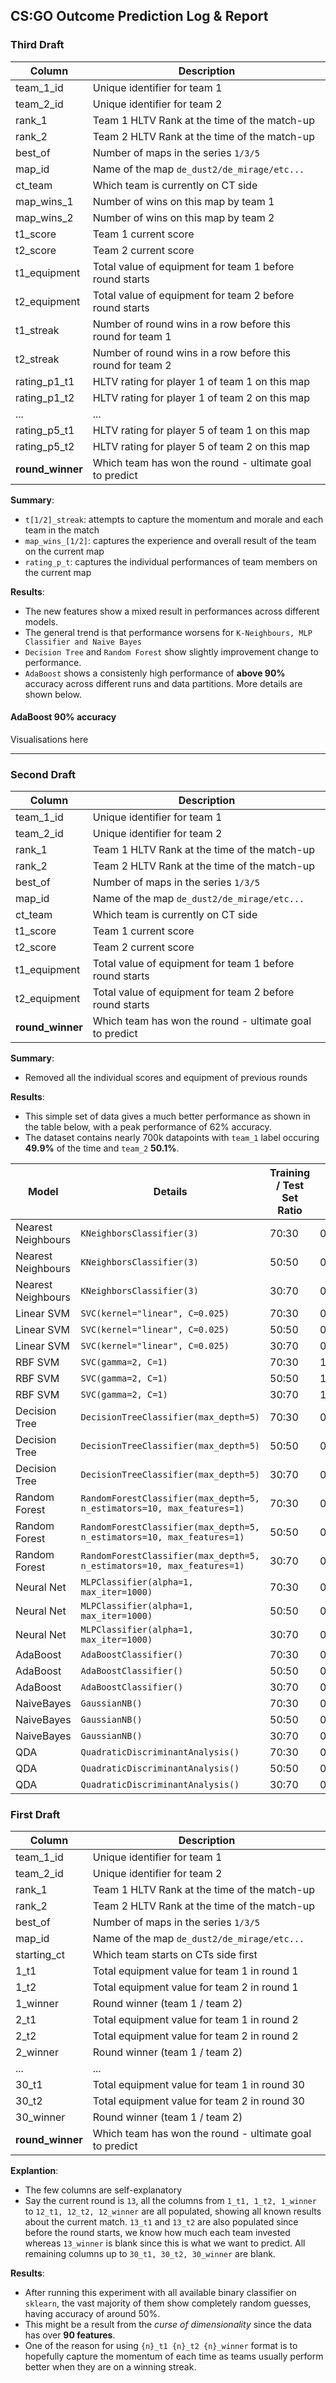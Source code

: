 ## CS:GO Outcome Prediction Log & Report

### Third Draft
Column | Description
-------|------------
team_1_id | Unique identifier for team 1
team_2_id | Unique identifier for team 2
rank_1 | Team 1 HLTV Rank at the time of the match-up
rank_2 | Team 2 HLTV Rank  at the time of the match-up
best_of | Number of maps in the series `1/3/5`
map_id | Name of the map `de_dust2/de_mirage/etc...`
ct_team | Which team is currently on CT side
map_wins_1 | Number of wins on this map by team 1
map_wins_2 | Number of wins on this map by team 2
t1_score | Team 1 current score
t2_score | Team 2 current score
t1_equipment | Total value of equipment for team 1 before round starts
t2_equipment | Total value of equipment for team 2 before round starts
t1_streak | Number of round wins in a row before this round for team 1
t2_streak | Number of round wins in a row before this round for team 2
rating_p1_t1 | HLTV rating for player 1 of team 1 on this map
rating_p1_t2 | HLTV rating for player 1 of team 2 on this map
... | ...
rating_p5_t1 | HLTV rating for player 5 of team 1 on this map
rating_p5_t2 | HLTV rating for player 5 of team 2 on this map
**round_winner** | Which team has won the round - ultimate goal to predict

__Summary__:
- `t[1/2]_streak`: attempts to capture the momentum and morale and each team in the match
- `map_wins_[1/2]`: captures the experience and overall result of the team on the current map
- `rating_p_t`: captures the individual performances of team members on the current map

__Results__:
- The new features show a mixed result in performances across different models.
- The general trend is that performance worsens for `K-Neighbours, MLP Classifier and Naive Bayes`
- `Decision Tree` and `Random Forest` show slightly improvement change to performance.
- `AdaBoost` shows a consistenly high performance of **above 90%** accuracy across different runs and data partitions. More details are shown below.

#### AdaBoost **90% accuracy**

Visualisations here

--- 

### Second Draft
Column | Description
-------|------------
team_1_id | Unique identifier for team 1
team_2_id | Unique identifier for team 2
rank_1 | Team 1 HLTV Rank at the time of the match-up
rank_2 | Team 2 HLTV Rank  at the time of the match-up
best_of | Number of maps in the series `1/3/5`
map_id | Name of the map `de_dust2/de_mirage/etc...`
ct_team | Which team is currently on CT side
t1_score | Team 1 current score
t2_score | Team 2 current score
t1_equipment | Total value of equipment for team 1 before round starts
t2_equipment | Total value of equipment for team 2 before round starts
**round_winner** | Which team has won the round - ultimate goal to predict

__Summary__:
- Removed all the individual scores and equipment of previous rounds

__Results__:
- This simple set of data gives a much better performance as shown in the table below, with a peak performance of 62% accuracy.
- The dataset contains nearly 700k datapoints with `team_1` label occuring **49.9%** of the time and `team_2` **50.1%**. 

Model | Details | Training / Test Set Ratio | Accuracy with Training Data | Accuracy with Test Data 
------|---------|---------------------------|-----------------------------|------------------------
Nearest Neighbours | `KNeighborsClassifier(3)` | 70:30 | 0.7448211787769501 | 0.579183028044736 
Nearest Neighbours | `KNeighborsClassifier(3)` | 50:50 | 0.7442934458706685 | 0.5812889345224178
Nearest Neighbours | `KNeighborsClassifier(3)` | 30:70 | 0.7462574508107147| 0.5798076875788064
Linear SVM | `SVC(kernel="linear", C=0.025)` | 70:30 | 0.6124187401495538| 0.6146528110701572
Linear SVM | `SVC(kernel="linear", C=0.025)` | 50:50 | 0.6138215590456774| 0.6118148847204568
Linear SVM | `SVC(kernel="linear", C=0.025)` | 30:70 | 0.6111840833328729| 0.614272519685273572
RBF SVM | `SVC(gamma=2, C=1)` | 70:30 | 1.0| 0.5007920711593294
RBF SVM | `SVC(gamma=2, C=1)` | 50:50 | 1.0| 0.4981235073353804
RBF SVM | `SVC(gamma=2, C=1)` | 30:70 | 1.0| 0.5018479730550511
Decision Tree | `DecisionTreeClassifier(max_depth=5)` | 70:30 | 0.616298033326722| 0.6198542940408331
Decision Tree | `DecisionTreeClassifier(max_depth=5)` | 50:50 | 0.6073441154986365| 0.6022033293194575
Decision Tree | `DecisionTreeClassifier(max_depth=5)` | 30:70 | 0.6182158760641473| 0.6146452840666958
Random Forest | `RandomForestClassifier(max_depth=5, n_estimators=10, max_features=1)` | 70:30 | 0.6070526882938014| 0.5989344322013435
Random Forest | `RandomForestClassifier(max_depth=5, n_estimators=10, max_features=1)` | 50:50 | 0.6016906850015442| 0.5969586394288369
Random Forest | `RandomForestClassifier(max_depth=5, n_estimators=10, max_features=1)` | 30:70 | 0.6087195077904066| 0.5987261796207715
Neural Net | `MLPClassifier(alpha=1, max_iter=1000)` | 70:30 | 0.5951849578222274| 0.5961346910186581
Neural Net | `MLPClassifier(alpha=1, max_iter=1000)` | 50:50 | 0.6192380044563555| 0.6196964613961038
Neural Net | `MLPClassifier(alpha=1, max_iter=1000)` | 30:70 | 0.515330894175279 | 0.5146073359897259
AdaBoost | `AdaBoostClassifier()` | 70:30 | 0.6119837046189645| 0.6141008882015485
AdaBoost | `AdaBoostClassifier()` | 50:50 | 0.6192619063155188| 0.6084604924337447
AdaBoost | `AdaBoostClassifier()` | 30:70 | 0.6189462043236207| 0.610070374044156
NaiveBayes | `GaussianNB()` | 70:30 | 0.6072810156305355| 0.6131758643754753
NaiveBayes | `GaussianNB()` | 50:50 | 0.608811215508755| 0.6017055350344511
NaiveBayes | `GaussianNB()` | 30:70 | 0.608323728486449| 0.6062629024591133
QDA | `QuadraticDiscriminantAnalysis()` | 70:30 | 0.6103008089695579| 0.6084014281883848
QDA | `QuadraticDiscriminantAnalysis()` | 50:50 | 0.6106047741463634| 0.6100988616049322
QDA | `QuadraticDiscriminantAnalysis()` | 30:70 | 0.6092474406112338| 0.6091018645017066

### First Draft

Column | Description
-------|------------
team_1_id | Unique identifier for team 1
team_2_id | Unique identifier for team 2
rank_1 | Team 1 HLTV Rank at the time of the match-up
rank_2 | Team 2 HLTV Rank  at the time of the match-up
best_of | Number of maps in the series `1/3/5`
map_id | Name of the map `de_dust2/de_mirage/etc...`
starting_ct | Which team starts on CTs side first
1_t1 | Total equipment value for team 1 in round 1
1_t2 | Total equipment value for team 2 in round 1
1_winner | Round winner (team 1 / team 2)
2_t1 | Total equipment value for team 1 in round 2
2_t2 | Total equipment value for team 2 in round 2
2_winner | Round winner (team 1 / team 2)
...|...
30_t1 | Total equipment value for team 1 in round 30
30_t2 |  Total equipment value for team 2 in round 30 
30_winner | Round winner (team 1 / team 2)
**round_winner** | Which team has won the round - ultimate goal to predict

__Explantion__:
- The few columns are self-explanatory
- Say the current round is `13`, all the columns from `1_t1, 1_t2, 1_winner`
to `12_t1, 12_t2, 12_winner` are all populated, showing all known results about the current match. 
`13_t1` and `13_t2` are also populated since before the round starts, we know how much each team invested whereas `13_winner` is blank since this is what we want to predict. 
All remaining columns up to `30_t1, 30_t2, 30_winner` are blank.

__Results__:
- After running this experiment with all available binary classifier on `sklearn`, the vast majority of them show completely random guesses, having accuracy of around 50%.
- This might be a result from the _curse of dimensionality_ since the data has over **90 features**.
- One of the reason for using `{n}_t1 {n}_t2 {n}_winner` format is to hopefully capture the momentum of each time as teams usually perform better when they are on a winning streak.  